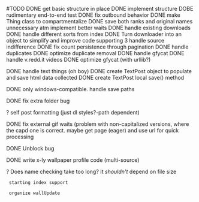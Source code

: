 #TODO
DONE     get basic structure in place
DONE     implement structure
DOBE     rudimentary end-to-end test
DONE     fix outbound behavior
DONE     make Thing class to compartmentalize
DONE     save both ranks and original names
unnecessary atm     implement better waits
DONE     handle existing downloads
DONE     handle different sorts from index
DONE     Turn downloader into an object to simplify and improve code
supporting 3     handle source indifference
DONE     fix count persistence through pagination
DONE     handle duplicates
DONE     optimize duplicate removal
DONE     handle gfycat
DONE     handle v.redd.it videos
DONE     optimize gfycat (with urllib?)

DONE     handle text things (oh boy)
DONE        create TextPost object to populate and save html data collected
DONE        create TextPost local save() method

DONE     only windows-compatible. handle save paths

DONE     fix extra folder bug

?     self post formatting (just dl styles?-path dependent)

DONE     fix external gif waits (problem with non-capitalized versions, where the capd one is correct.
         maybe get page (eager) and use url for quick processing

DONE     Unblock bug

DONE     write x-ly wallpaper profile code (multi-source)

?     Does name checking take too long? It _shouldn't_ depend on file size

     starting index support

     organize wallUpdate